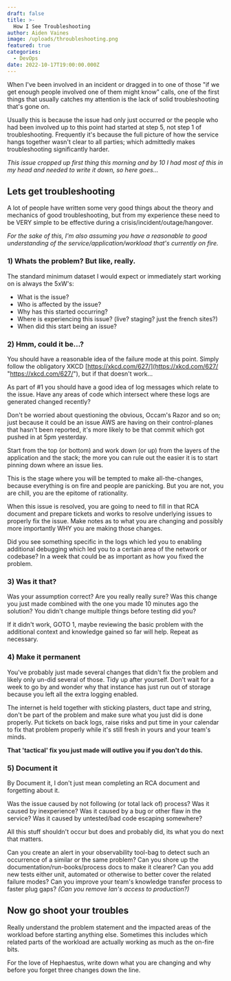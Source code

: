 ```yaml
---
draft: false
title: >-
  How I See Troubleshooting
author: Aiden Vaines
image: /uploads/throubleshooting.png
featured: true
categories:
  - DevOps
date: 2022-10-17T19:00:00.000Z
---
```


When I've been involved in an incident or dragged in to one of those "if we get enough people involved one of them might know" calls, one of the first things that usually catches my attention is the lack of solid troubleshooting that's gone on.

Usually this is because the issue had only just occurred or the people who had been involved up to this point had started at step 5, not step 1 of troubleshooting. Frequently it's because the full picture of how the service hangs together wasn't clear to all parties; which admittedly makes troubleshooting significantly harder.

_This issue cropped up first thing this morning and by 10 I had most of this in my head and needed to write it down, so here goes..._

## Lets get troubleshooting

A lot of people have written some very good things about the theory and mechanics of good troubleshooting, but from my experience these need to be VERY simple to be effective during a crisis/incident/outage/hangover.

_For the sake of this, I'm also assuming you have a reasonable to good understanding of the service/application/workload that's currently on fire._

### 1) Whats the problem? But like, really.

The standard minimum dataset I would expect or immediately start working on is always the 5xW's:

* What is the issue?
* Who is affected by the issue?
* Why has this started occurring?
* Where is experiencing this issue? (live? staging? just the french sites?)
* When did this start being an issue?

### 2) Hmm, could it be...?

You should have a reasonable idea of the failure mode at this point. Simply follow the obligatory XKCD [https://xkcd.com/627/](https://xkcd.com/627/ "https://xkcd.com/627/"), but if that doesn't work...

As part of #1 you should have a good idea of log messages which relate to the issue. Have any areas of code which intersect where these logs are generated changed recently?

Don't be worried about questioning the obvious, Occam's Razor and so on; just because it could be an issue AWS are having on their control-planes that hasn't been reported, it's more likely to be that commit which got pushed in at 5pm yesterday.

Start from the top (or bottom) and work down (or up) from the layers of the application and the stack; the more you can rule out the easier it is to start pinning down where an issue lies.

This is the stage where you will be tempted to make all-the-changes, because everything is on fire and people are panicking. But you are not, you are chill, you are the epitome of rationality.

When this issue is resolved, you are going to need to fill in that RCA document and prepare tickets and works to resolve underlying issues to properly fix the issue. Make notes as to what you are changing and possibly more importantly WHY you are making those changes.

Did you see something specific in the logs which led you to enabling additional debugging which led you to a certain area of the network or codebase? In a week that could be as important as how you fixed the problem.

### 3) Was it that?

Was your assumption correct? Are you really really sure? Was this change you just made combined with the one you made 10 minutes ago the solution? You didn't change multiple things before testing did you?

If it didn't work, GOTO 1, maybe reviewing the basic problem with the additional context and knowledge gained so far will help. Repeat as necessary.

### 4) Make it permanent

You've probably just made several changes that didn't fix the problem and likely only un-did several of those. Tidy up after yourself. Don't wait for a week to go by and wonder why that instance has just run out of storage because you left all the extra logging enabled.

The internet is held together with sticking plasters, duct tape and string, don't be part of the problem and make sure what you just did is done properly. Put tickets on back logs, raise risks and put time in your calendar to fix that problem properly while it's still fresh in yours and your team's minds.

**That 'tactical' fix you just made will outlive you if you don't do this.**

### 5) Document it

By Document it, I don't just mean completing an RCA document and forgetting about it.

Was the issue caused by not following (or total lack of) process? Was it caused by inexperience? Was it caused by a bug or other flaw in the service? Was it caused by untested/bad code escaping somewhere?

All this stuff shouldn't occur but does and probably did, its what you do next that matters.

Can you create an alert in your observability tool-bag to detect such an occurrence of a similar or the same problem? Can you shore up the documentation/run-books/process docs to make it clearer? Can you add new tests either unit, automated or otherwise to better cover the related failure modes? Can you improve your team's knowledge transfer process to faster plug gaps? _(Can you remove Ian's access to production?)_

## Now go shoot your troubles

Really understand the problem statement and the impacted areas of the workload before starting anything else. Sometimes this includes which related parts of the workload are actually working as much as the on-fire bits.

For the love of Hephaestus, write down what you are changing and why before you forget three changes down the line.

